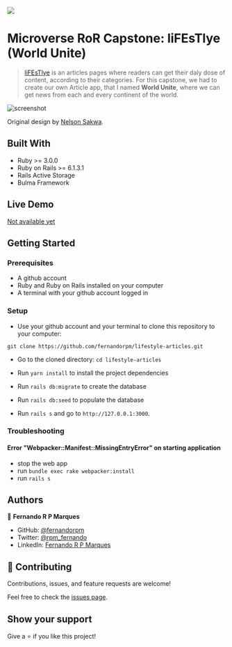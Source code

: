 ![](https://img.shields.io/badge/Microverse-blueviolet)

# Microverse RoR Capstone: liFEsTlye (World Unite)

> [liFEsTlye](https://www.behance.net/gallery/14554909/liFEsTlye-Mobile-version) is an articles pages where readers can get their daly dose of content, according to their categories. For this capstone, we had to create our own Article app, that I named **World Unite**, where we can get news from each and every continent of the world.

![screenshot](./app_screenshot.png)

Original design by [Nelson Sakwa](https://www.behance.net/sakwadesignstudio).

## Built With

- Ruby >= 3.0.0
- Ruby on Rails >= 6.1.3.1
- Rails Active Storage
- Bulma Framework

## Live Demo

[Not available yet](https://livedemo.com)


## Getting Started

### Prerequisites

- A github account
- Ruby and Ruby on Rails installed on your computer
- A terminal with your github account logged in

### Setup

- Use your github account and your terminal to clone this repository to your computer:

`git clone https://github.com/fernandorpm/lifestyle-articles.git`

- Go to the cloned directory:
`cd lifestyle-articles`

- Run `yarn install` to install the project dependencies

- Run `rails db:migrate` to create the database

- Run `rails db:seed` to populate the database

- Run `rails s` and go to `http://127.0.0.1:3000`.

### Troubleshooting

#### Error "Webpacker::Manifest::MissingEntryError" on starting application

- stop the web app
- run `bundle exec rake webpacker:install`
- run `rails s`

## Authors

👤 **Fernando R P Marques**

- GitHub: [@fernandorpm](https://github.com/fernandorpm)
- Twitter: [@rpm_fernando](https://twitter.com/rpm_fernando)
- LinkedIn: [Fernando R P Marques](https://linkedin.com/in/fernandorpm)

## 🤝 Contributing

Contributions, issues, and feature requests are welcome!

Feel free to check the [issues page](../../issues/).

## Show your support

Give a ⭐️ if you like this project!
